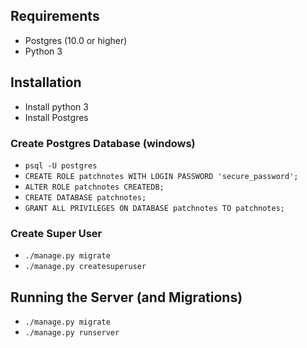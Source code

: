 ## Requirements
- Postgres (10.0 or higher)
- Python 3

## Installation
- Install python 3
- Install Postgres

### Create Postgres Database (windows)
- `psql -U postgres`
- `CREATE ROLE patchnotes WITH LOGIN PASSWORD 'secure_password';`
- `ALTER ROLE patchnotes CREATEDB;`
- `CREATE DATABASE patchnotes;`
- `GRANT ALL PRIVILEGES ON DATABASE patchnotes TO patchnotes;`


### Create Super User
- `./manage.py migrate`
- `./manage.py createsuperuser`

## Running the Server (and Migrations)
- `./manage.py migrate`
- `./manage.py runserver`
